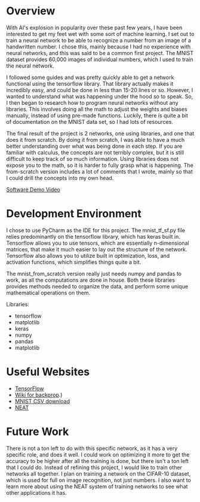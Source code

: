 # Overview

With AI's explosion in popularity over these past few years, I have been interested to get my feet wet with some sort of machine learning.
I set out to train a neural network to be able to recognize a number from an image of a handwritten number. I chose this, mainly because I had no experience 
with neural networks, and this was said to be a common first project. The MNIST dataset provides 60,000 images of individual numbers, which
I used to train the neural network.

I followed some guides and was pretty quickly able to get a network functional using the tensorflow library. That library actually makes it incredibly easy,
and could be done in less than 15-20 lines or so. However, I wanted to understand what was happening under the hood so to speak.
So, I then began to research how to program neural networks without any libraries. This involves doing all the math to adjust the weights and 
biases manually, instead of using pre-made functions. Luckily, there is quite a bit of documentation on the MNIST data set, so I had lots of resources.

The final result of the project is 2 networks, one using libraries, and one that does it from scratch. By doing it from scratch,
I was able to have a much better understanding over what was being done in each step. If you are familiar with calculus, the concepts
are not terribly complex, but it is still difficult to keep track of so much information. Using libraries does not expose you to the math, so
it is harder to fully grasp what is happening. The from-scratch version includes a lot of comments that I wrote, mainly so that I could drill the concepts into my own head.


[Software Demo Video](http://youtube.link.goes.here)

# Development Environment

I chose to use PyCharm as the IDE for this project. The mnist_tf_sf.py file relies predominantly on the tensorflow library, which has
keras built in. Tensorflow allows you to use tensors, which are essentially n-dimensional matrices, that make it much easier to lay out the
structure of the network. Tensorflow also allows you to utilize built in optimization, loss, and activation functions, which simplifies things quite a bit.

The mnist_from_scratch version really just needs numpy and pandas to work, as all the computations are done in house. Both these libraries
provides methods needed to organize the data, and perform some unique mathematical operations on them.

Libraries:
* tensorflow
* matplotlib
* keras
* numpy
* pandas
* matplotlib

# Useful Websites

- [TensorFlow](https://www.tensorflow.org/datasets/catalog/mnist)
- [Wiki for backprop](https://en.wikipedia.org/wiki/Backpropagation#:~:text=Essentially%2C%20backpropagation%20evaluates%20the%20expression,%22backwards%20propagated%20error%22).)
- [MNIST CSV download](https://www.kaggle.com/datasets/oddrationale/mnist-in-csv?resource=download&select=mnist_train.csv)
- [NEAT](https://neat-python.readthedocs.io/en/latest/neat_overview.html)

# Future Work

There is not a ton left to do with this specific network, as it has a very specific role, and does it well. I could work on optimizing it more to get the accuracy to be higher after
all the training is done, but there isn't a ton left that I could do. Instead of refining this project, I would like to train other networks all together.
I plan on training a network on the CIFAR-10 dataset, which is used for full on image recognition, not just numbers.
I also want to learn more about using the NEAT system of training networks to see what other applications it has.  